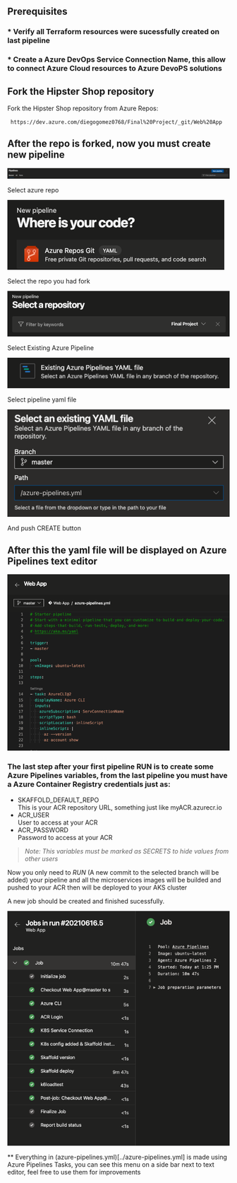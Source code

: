 ## Prerequisites
### * Verify all Terraform resources were sucessfully created on last pipeline  
### * Create a Azure DevOps Service Connection Name, this allow to connect Azure Cloud resources to Azure DevoPS solutions

## Fork the Hipster Shop repository
Fork the Hipster Shop repository from Azure Repos:
```
 https://dev.azure.com/diegogomez0768/Final%20Project/_git/Web%20App
 ```
## After the repo is forked, now you must create new pipeline 

 ![new pipeline](../img/create-pipeline-gui.png)

Select azure repo

![new pipeline](../img/repo-git.png)  

Select the repo you had fork  

![new pipeline](../img/select-repo.png)  

Select Existing Azure Pipeline

![new pipeline](../img/existing-pipeline.png)  

Select pipeline yaml file

![new pipeline](../img/pipe-file.png)  

And push CREATE button

## After this the yaml file will be displayed on Azure Pipelines text editor

![new pipeline](../img/text.png) 

### The last step after your first pipeline RUN is to create some Azure Pipelines variables, from the last pipeline you must have a Azure Container Registry credentials just as:
* SKAFFOLD_DEFAULT_REPO  
This is your ACR repository URL, something just like myACR.azurecr.io
* ACR_USER  
User to access at your ACR
* ACR_PASSWORD  
Password to access at your ACR  
>*Note: This variables must be marked as SECRETS to hide values from other users*

Now you only need to *RUN* (A new commit to the selected branch will be added) your pipeline and all the microservices images will be builded and pushed to your ACR then will be deployed to your AKS cluster  

A new job should be created and finished sucessfully.

![new pipeline](../img/end-pipe.png) 

** Everything in (azure-pipelines.yml)[../azure-pipelines.yml] is made using Azure Pipelines Tasks, you can see this menu on a side bar next to text editor, feel free to use them for improvements